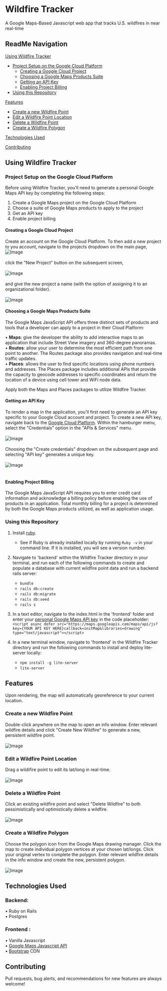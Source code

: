 # Wildfire Tracker
A Google Maps-Based Javascript web app that tracks U.S. wildfires in near real-time

## ReadMe Navigation
[Using Wildfire Tracker](#using-wildfire-tracker)</br>
   - [Project Setup on the Google Cloud Platform](#project-setup-on-the-google-cloud-platform)</br>
      - [Creating a Google Cloud Project](#creating-a-google-cloud-project)</br>
      - [Choosing a Google Maps Products Suite](#choosing-a-google-maps-products-suite)</br>
      - [Getting an API Key](#getting-an-api-key)</br>
      - [Enabling Project Billing](#enabling-project-billing)</br>
   - [Using this Repository](#using-this-repository)</br>

[Features](#features)</br>
   - [Create a new Wildfire Point](#create-a-new-wildfire-point)</br>
   - [Edit a Wildfire Point Location](#edit-a-wildfire-point-location)</br>
   - [Delete a Wildfire Point](#delete-a-wildfire-point)</br>
   - [Create a Wildfire Polygon](#create-a-wildfire-polygon)

[Technologies Used](#technologies-used)</br>

[Contributing](#contributing)


## Using Wildfire Tracker

### Project Setup on the Google Cloud Platform
Before using Wildfire Tracker, you'll need to generate a personal Google Maps API key by completing the following steps:
1. Create a Google Maps project on the Google Cloud Platform
2. Choose a suite of Google Maps products to apply to the project
3. Get an API key
4. Enable project billing

#### Creating a Google Cloud Project
Create an account on the Google Cloud Platform. To then add a new project to you account, navigate to the projects dropdown on the main page, </br>
![Image](https://github.com/lukemenard/Wildfire-Tracker/blob/master/Wildfire-Tracker/Assets/Images/Image1.png) </br>
</br>
click the "New Project" button on the subsequent screen, </br>
</br>
![Image](https://github.com/lukemenard/Wildfire-Tracker/blob/master/Wildfire-Tracker/Assets/Images/Image2.png) </br>
</br>
and give the new project a name (with the option of assigning it to an organizational folder). </br>
</br>
![Image](https://github.com/lukemenard/Wildfire-Tracker/blob/master/Wildfire-Tracker/Assets/Images/Image3.png) </br>

#### Choosing a Google Maps Products Suite
The Google Maps JavaScript API offers three distinct sets of products and tools that a developer can apply to a project in their Cloud Platform:

  • **Maps**: give the developer the ability to add interactive maps to an application that include Street View imagery and 360-degree panoramas.</br>
  • **Routes**: allow your user to determine the most efficient path from one point to another. The Routes package also provides navigation and real-time traffic updates.</br>
  • **Places**: allows the user to find specific locations using phone numbers and addresses. The Places package includes additional APIs that provide the capacity to geocode addresses to specific coordinates and return the location of a device using cell tower and WiFi node data.</br>

Apply both the Maps and Places packages to utilize Wildfire Tracker.

#### Getting an API Key
To render a map in the application, you'll first need to generate an API key specific to your Google Cloud account and project. To create a new API key, navigate back to the [Google Cloud Platform](https://cloud.google.com/console/google/maps-apis/overview). Within the hamburger menu, select the "Credentials" option in the "APIs & Services" menu.</br>
</br>
![Image](https://github.com/lukemenard/Wildfire-Tracker/blob/master/Wildfire-Tracker/Assets/Images/Image4.png)</br>
</br>
Choosing the "Create credentials" dropdown on the subsequent page and selecting "API key" generates a unique key.</br>
</br>
![Image](https://github.com/lukemenard/Wildfire-Tracker/blob/master/Wildfire-Tracker/Assets/Images/Image5.png)</br>
</br>

#### Enabling Project Billing
The Google Maps JavaScript API requires you to enter credit card information and acknowledge a billing policy before enabling the use of products in an application. Total monthly billing for a project is determined by both the Google Maps products utilized, as well as application usage.

### Using this Repository
1. Install [ruby](https://www.ruby-lang.org/en/documentation/installation/). 
   - See if Ruby is already installed locally by running `Ruby -v` in your command line. If it is installed, you will see a version number.

2. Navigate to 'backend' within the Wildfire Tracker directory in your terminal, and run each of the following commands to create and populate a database with current wildfire point data and run a backend rails server:
   - `bundle`
   - `rails db:create`
   - `rails db:migrate`
   - `rails db:seed`
   - `rails s`
 
 3. In a text editor, navigate to the index.html in the 'frontend' folder and enter your [personal Google Maps API key](#getting-an-api-key) in the code placeholder:</br>
 ```<script async defer src="https://maps.googleapis.com/maps/api/js?key={YOUR API KEY HERE}callback=initMap&libraries=drawing" type="text/javascript"></script>```
 
 4. In a new terminal window, navigate to 'frontend' in the Wildfire Tracker directory and run the followiing commands to install and deploy lite-server locally:
    - `npm install -g lite-server`
    - `lite-server`

## Features
Upon rendering, the map will automatically georeference to your current location. </br>
### Create a new Wildfire Point
Double-click anywhere on the map to open an info window. Enter relevant wildfire details and click "Create New Wildfire" to generate a new, persistent wildfire point.</br></br>
![Image](https://github.com/lukemenard/Wildfire-Tracker/blob/master/Wildfire-Tracker/Assets/Images/Image6.png)</br>
### Edit a Wildfire Point Location
Drag a wildifire point to edit its lat/long in real-time.</br></br>
![Image](https://github.com/lukemenard/Wildfire-Tracker/blob/master/Wildfire-Tracker/Assets/Images/Gif1.gif)</br>
### Delete a Wildfire Point
Click an existing wildfire point and select "Delete Wildfire" to both pessimistically and optimistically delete a wildfire.</br></br>
![Image](https://github.com/lukemenard/Wildfire-Tracker/blob/master/Wildfire-Tracker/Assets/Images/Image7.png)</br>
### Create a Wildfire Polygon
Choose the polygon icon from the Google Maps drawing manager. Click the map to create individual polygon vertices at your chosen lat/longs. Click your original vertex to complete the polygon. Enter relevant wildfire details in the info window and create the new, persistent polygon.</br></br>
![Image](https://github.com/lukemenard/Wildfire-Tracker/blob/master/Wildfire-Tracker/Assets/Images/Gif2.gif)</br>

## Technologies Used
  ### Backend:
   • Ruby on Rails</br>
   • Postgres

### Frontend :
   • Vanilla Javascript</br>
   • [Google Maps Javascript API](https://developers.google.com/maps/documentation/javascript/tutorial)</br>
   • [Bootstrap](https://getbootstrap.com/) CDN

## Contributing
Pull requests, bug alerts, and recommendations for new features are always welcome!
